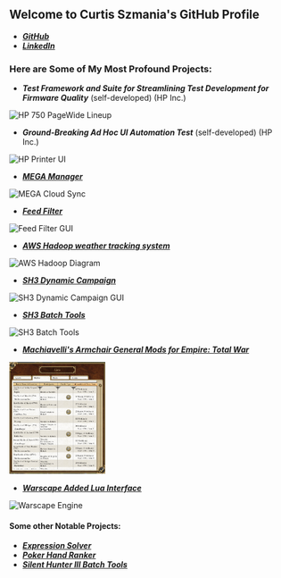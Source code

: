 ## Welcome to Curtis Szmania's GitHub Profile

* ***<a href="https://github.com/szmania">GitHub</a>*** 
* ***<a href="https://www.linkedin.com/in/curtisszmania/">LinkedIn</a>*** 

### Here are Some of My Most Profound Projects:
* ***Test Framework and Suite for Streamlining Test Development for Firmware Quality*** (self-developed) (HP Inc.)

<img src="https://ssl-product-images.www8-hp.com/digmedialib/prodimg/lowres/c05443612.png" alt="HP 750 PageWide Lineup" height="200">

* ***Ground-Breaking Ad Hoc UI Automation Test*** (self-developed) (HP Inc.)

<img src="https://www.askdavetaylor.com/wp-content/uploads/2016/03/hp-pagewide-pro-control-screen.jpg" alt="HP Printer UI" height="200">

* ***<a href="https://szmania.github.io/mega_manager/">MEGA Manager</a>*** 

<img src="https://upload.wikimedia.org/wikipedia/en/b/b9/Mega.co.nz_file_uploader.PNG" alt="MEGA Cloud Sync" height="200">

* ***<a href="https://szmania.github.io/Feed_Filter/">Feed Filter</a>*** 

<img src="https://upload.wikimedia.org/wikipedia/en/thumb/4/43/Feed-icon.svg/1200px-Feed-icon.svg.png" alt="Feed Filter GUI" height="200">

* ***<a href="https://szmania.github.io/AWS_Hadoop/">AWS Hadoop weather tracking system</a>***

<img src="https://d2908q01vomqb2.cloudfront.net/77de68daecd823babbb58edb1c8e14d7106e83bb/2022/05/12/Virtusa-Hadoop-EMR-4.png" alt="AWS Hadoop Diagram" height="200">

* ***<a href="http://szmania.github.io/SH3_Dynamic_Campaign/">SH3 Dynamic Campaign</a>*** 

<img src="http://hostedgames.yolasite.com/resources/SH3DC.jpg.opt860x483o0%2C0s860x483.jpg" alt="SH3 Dynamic Campaign GUI" height="200">

* ***<a href="https://szmania.github.io/SilentHunterIII_BatchTools/">SH3 Batch Tools</a>***

<img src="https://m.media-amazon.com/images/I/51P28HFH45L.jpg" alt="SH3 Batch Tools" height="200">



* ***<a href="https://szmania.github.io/mach_armchair_general_mods/">Machiavelli's Armchair General Mods for Empire: Total War</a>***

<img src="https://github.com/szmania/mach_armchair_general_mods/blob/master/img/battle_history_list_4.jpg?raw=true" alt="Machiavelli's Armchair General Mods for Empire: Total War" height="200">

* ***<a href="https://github.com/szmania/WALI_2">Warscape Added Lua Interface</a>***

<img src="https://encrypted-tbn0.gstatic.com/images?q=tbn:ANd9GcStQ3NTv217Aq8ZXyCiJSp9Nlrvk0QH0obcVw&usqp=CAU" alt="Warscape Engine" height="200">


#### Some other Notable Projects:
* ***<a href="https://szmania.github.io/Expression_Solver/">Expression Solver</a>*** 
* ***<a href="https://szmania.github.io/Poker_Hand_Ranker/">Poker Hand Ranker</a>*** 
* ***<a href="https://szmania.github.io/SilentHunterIII_BatchTools/">Silent Hunter III Batch Tools</a>*** 
